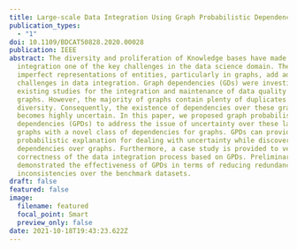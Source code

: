 ```yaml
---
title: Large-scale Data Integration Using Graph Probabilistic Dependencies (GPDs)
publication_types:
  - "1"
doi: 10.1109/BDCAT50828.2020.00028
publication: IEEE
abstract: The diversity and proliferation of Knowledge bases have made data
  integration one of the key challenges in the data science domain. The
  imperfect representations of entities, particularly in graphs, add additional
  challenges in data integration. Graph dependencies (GDs) were investigated in
  existing studies for the integration and maintenance of data quality on
  graphs. However, the majority of graphs contain plenty of duplicates with high
  diversity. Consequently, the existence of dependencies over these graphs
  becomes highly uncertain. In this paper, we proposed graph probabilistic
  dependencies (GPDs) to address the issue of uncertainty over these large-scale
  graphs with a novel class of dependencies for graphs. GPDs can provide a
  probabilistic explanation for dealing with uncertainty while discovering
  dependencies over graphs. Furthermore, a case study is provided to verify the
  correctness of the data integration process based on GPDs. Preliminary results
  demonstrated the effectiveness of GPDs in terms of reducing redundancies and
  inconsistencies over the benchmark datasets.
draft: false
featured: false
image:
  filename: featured
  focal_point: Smart
  preview_only: false
date: 2021-10-18T19:43:23.622Z
---
```

